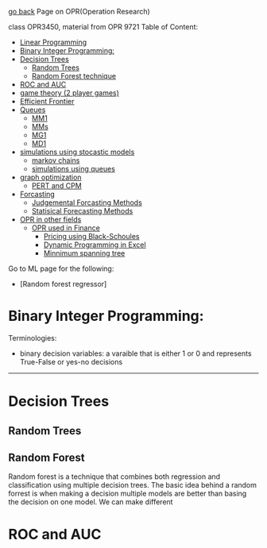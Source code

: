 


[go back](../../)
Page on OPR(Operation Research)

class OPR3450, material from OPR 9721
Table of Content:
- [Linear Programming](#)
- [Binary Integer Programming:](#binary-integer-programming)
- [Decision Trees](#Decision-Trees)
  - [Random Trees](#random-trees)
  - [Random Forest technique](random-forest)
- [ROC and AUC](#roc-and-auc)
- [game theory (2 player games)](#)
- [Efficient Frontier](#)
- [Queues](#)
  - [MM1](#)
  - [MMs](#)
  - [MG1](#)
  - [MD1](#)
- [simulations using stocastic models](#)
  - [markov chains](#)
  - [simulations using queues](#)
- [graph optimization](#)
  - [PERT and CPM](#)
- [Forcasting](#)
  - [Judgemental Forcasting Methods](#)
  - [Statisical Forecasting Methods](#)
- [OPR in other fields](#)
  - [OPR used in Finance](#)
    - [Pricing using Black-Schoules](#)
    - [Dynamic Programming in Excel](#)
    - [Minnimum spanning tree](#)

Go to ML page for the following:
- [Random forest regressor]


# Binary Integer Programming:
Terminologies:
- binary decision variables: a varaible that is either 1 or 0 and represents True-False or yes-no decisions

---
# Decision Trees


## Random Trees

## Random Forest
Random forest is a technique that combines both regression and classification using multiple decision trees.  The basic idea behind a random forrest is when making a decision multiple models are better than basing the decision on one model.
We can make different

# ROC and AUC